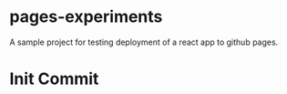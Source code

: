 # pages-experiments
A sample project for testing deployment of a react app to github pages.

# Init Commit
